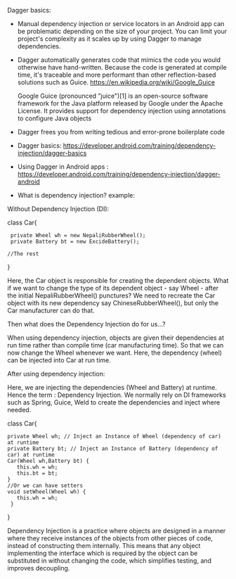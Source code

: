 Dagger basics:
- Manual dependency injection or service locators in an Android app can be problematic depending on the size of your project. 
  You can limit your project's complexity as it scales up by using Dagger to manage dependencies.
  
- Dagger automatically generates code that mimics the code you would otherwise have hand-written. 
  Because the code is generated at compile time, it's traceable and more performant than other reflection-based solutions such as Guice. https://en.wikipedia.org/wiki/Google_Guice
  
  Google Guice (pronounced "juice")[1] is an open-source software framework for the Java platform released by Google under the Apache License.
  It provides support for dependency injection using annotations to configure Java objects

- Dagger frees you from writing tedious and error-prone boilerplate code 

- Dagger basics: https://developer.android.com/training/dependency-injection/dagger-basics

- Using Dagger in Android apps : https://developer.android.com/training/dependency-injection/dagger-android

- What is dependency injection?
example:
  
 Without Dependency Injection (DI):
  
  class Car{
   
     private Wheel wh = new NepaliRubberWheel();
     private Battery bt = new ExcideBattery();

    //The rest
  }

Here, the Car object is responsible for creating the dependent objects.
What if we want to change the type of its dependent object - say Wheel - after the initial NepaliRubberWheel() punctures? We need to recreate the Car object with its new dependency say ChineseRubberWheel(), but only the Car manufacturer can do that.

Then what does the Dependency Injection do for us...?

When using dependency injection, objects are given their dependencies at run time rather than compile time (car manufacturing time).
So that we can now change the Wheel whenever we want.
Here, the dependency (wheel) can be injected into Car at run time.

 After using dependency injection:
 
  Here, we are injecting the dependencies (Wheel and Battery) at runtime. Hence the term : Dependency Injection.
  We normally rely on DI frameworks such as Spring, Guice, Weld to create the dependencies and inject where needed.
  
class Car{

    private Wheel wh; // Inject an Instance of Wheel (dependency of car) at runtime
    private Battery bt; // Inject an Instance of Battery (dependency of car) at runtime
    Car(Wheel wh,Battery bt) {
       this.wh = wh;
       this.bt = bt;
    }
    //Or we can have setters
    void setWheel(Wheel wh) {
       this.wh = wh;
     }
}

Dependency Injection is a practice where objects are designed in a manner where they receive instances of the objects from other pieces of code, instead of constructing them internally.
This means that any object implementing the interface which is required by the object can be substituted in without changing the code, which simplifies testing, and improves decoupling.
